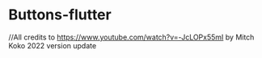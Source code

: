 # Buttons-flutter

//All credits to https://www.youtube.com/watch?v=-JcLOPx55mI by Mitch Koko
2022 version update
